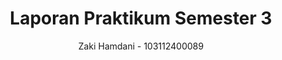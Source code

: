 # <h1 align="center">Laporan Praktikum Semester 3</h1>
<p align="center">Zaki Hamdani - 103112400089</p>

